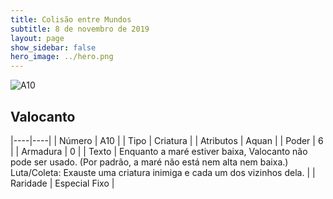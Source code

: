 ```yaml
---
title: Colisão entre Mundos
subtitle: 8 de novembro de 2019
layout: page
show_sidebar: false
hero_image: ../hero.png
---
```


![A10](https://cdn.keyforgegame.com/media/card_front/pt/453_A10_HQJFQP6894H_pt.png)

## Valocanto

|----|----|
| Número | A10 |
| Tipo | Criatura |
| Atributos | Aquan |
| Poder | 6 |
| Armadura | 0 |
| Texto | Enquanto a maré estiver baixa, Valocanto não pode ser usado. (Por padrão, a maré não está nem alta nem baixa.) Luta/Coleta: Exauste uma criatura inimiga e cada um dos vizinhos dela. |
| Raridade | Especial Fixo |
